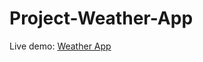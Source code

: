 # Project-Weather-App

Live demo: [Weather App](https://adnanchowdhury7249.github.io/Project-Weather-App/)
